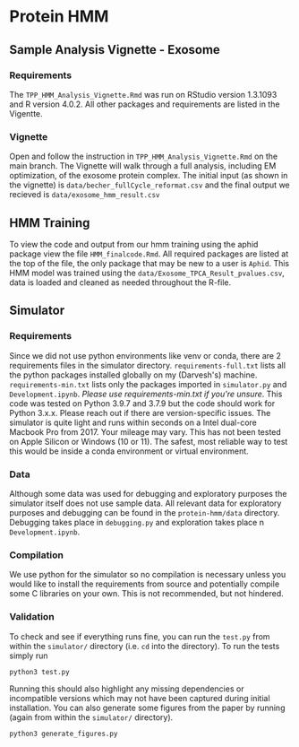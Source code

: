 # Protein HMM

## Sample Analysis Vignette - Exosome
### Requirements 
The `TPP_HMM_Analysis_Vignette.Rmd` was run on RStudio version 1.3.1093 and R version 4.0.2. All other packages and requirements are listed in the Vigentte.

### Vignette
Open and follow the instruction in `TPP_HMM_Analysis_Vignette.Rmd` on the main branch. The Vignette will walk through a full analysis, including EM optimization, of the exosome protein complex. The initial input (as shown in the vignette) is `data/becher_fullCycle_reformat.csv` and the final output we recieved is `data/exosome_hmm_result.csv`

## HMM Training

To view the code and output from our hmm training using the aphid package view the file `HMM_finalcode.Rmd`. All required packages are listed at the top of the file, the only package that may be new to a user is `Aphid`. This HMM model was trained using the `data/Exosome_TPCA_Result_pvalues.csv`, data is loaded and cleaned as needed throughout the R-file. 

## Simulator
### Requirements 
Since we did not use python environments like venv or conda, there are 2 requirements files in the simulator directory. `requirements-full.txt` lists all the python packages installed globally on my (Darvesh's) machine. `requirements-min.txt` lists only the packages imported in `simulator.py` and `Development.ipynb`. *Please use requirements-min.txt if you're unsure*. This code was tested on Python 3.9.7 and 3.7.9 but the code should work for Python 3.x.x. Please reach out if there are version-specific issues. The simulator is quite light and runs within seconds on a Intel dual-core Macbook Pro from 2017. Your mileage may vary. This has not been tested on Apple Silicon or Windows (10 or 11). The safest, most reliable way to test this would be inside a conda environment or virtual environment.

### Data
Although some data was used for debugging and exploratory purposes the simulator itself does not use sample data. All relevant data for exploratory purposes and debugging can be found in the `protein-hmm/data` directory. Debugging takes place in `debugging.py` and exploration takes place n `Development.ipynb`.

### Compilation 
We use python for the simulator so no compilation is necessary unless you would like to install the requirements from source and potentially compile some C libraries on your own. This is not recommended, but not hindered.

### Validation
To check and see if everything runs fine, you can run the `test.py` from within the `simulator/` directory (i.e. `cd` into the directory). To run the tests simply run 

```
python3 test.py
```

Running this should also highlight any missing dependencies or incompatible versions which may not have been captured during initial installation. You can also generate some figures from the paper by running (again from within the `simulator/` directory).

```
python3 generate_figures.py
```
